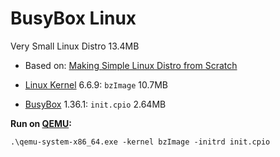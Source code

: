 # BusyBox Linux

Very Small Linux Distro 13.4MB

* Based on: [Making Simple Linux Distro from Scratch](https://www.youtube.com/watch?v=QlzoegSuIzg)

* [Linux Kernel](https://www.kernel.org) 6.6.9: `bzImage` 10.7MB
* [BusyBox](https://busybox.net) 1.36.1: `init.cpio` 2.64MB

**Run on [QEMU](https://www.qemu.org):**
```
.\qemu-system-x86_64.exe -kernel bzImage -initrd init.cpio
```
